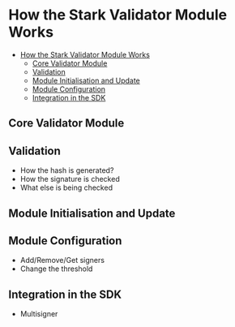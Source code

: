 # How the Stark Validator Module Works

- [How the Stark Validator Module Works](#how-the-stark-validator-module-works)
  - [Core Validator Module](#core-validator-module)
  - [Validation](#validation)
  - [Module Initialisation and Update](#module-initialisation-and-update)
  - [Module Configuration](#module-configuration)
  - [Integration in the SDK](#integration-in-the-sdk)

## Core Validator Module

## Validation

- How the hash is generated?
- How the signature is checked
- What else is being checked

## Module Initialisation and Update

## Module Configuration

- Add/Remove/Get signers
- Change the threshold

## Integration in the SDK

- Multisigner
